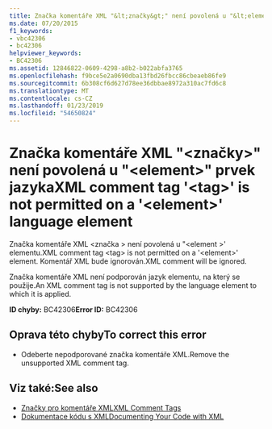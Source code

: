```yaml
---
title: Značka komentáře XML "&lt;značky&gt;" není povolená u "&lt;element&gt;" prvek jazyka
ms.date: 07/20/2015
f1_keywords:
- vbc42306
- bc42306
helpviewer_keywords:
- BC42306
ms.assetid: 12846822-0609-4298-a8b2-b022abfa3765
ms.openlocfilehash: f9bce5e2a0690dba13fbd26fbcc86cbeaeb86fe9
ms.sourcegitcommit: 6b308cf6d627d78ee36dbbae8972a310ac7fd6c8
ms.translationtype: MT
ms.contentlocale: cs-CZ
ms.lasthandoff: 01/23/2019
ms.locfileid: "54650824"
---
```

# <a name="xml-comment-tag-lttaggt-is-not-permitted-on-a-ltelementgt-language-element"></a><span data-ttu-id="ec89a-102">Značka komentáře XML "&lt;značky&gt;" není povolená u "&lt;element&gt;" prvek jazyka</span><span class="sxs-lookup"><span data-stu-id="ec89a-102">XML comment tag '&lt;tag&gt;' is not permitted on a '&lt;element&gt;' language element</span></span>
<span data-ttu-id="ec89a-103">Značka komentáře XML \<značka > není povolená u "\<element >' elementu.</span><span class="sxs-lookup"><span data-stu-id="ec89a-103">XML comment tag \<tag> is not permitted on a '\<element>' element.</span></span> <span data-ttu-id="ec89a-104">Komentář XML bude ignorován.</span><span class="sxs-lookup"><span data-stu-id="ec89a-104">XML comment will be ignored.</span></span>  
  
 <span data-ttu-id="ec89a-105">Značka komentáře XML není podporován jazyk elementu, na který se použije.</span><span class="sxs-lookup"><span data-stu-id="ec89a-105">An XML comment tag is not supported by the language element to which it is applied.</span></span>  
  
 <span data-ttu-id="ec89a-106">**ID chyby:** BC42306</span><span class="sxs-lookup"><span data-stu-id="ec89a-106">**Error ID:** BC42306</span></span>  
  
## <a name="to-correct-this-error"></a><span data-ttu-id="ec89a-107">Oprava této chyby</span><span class="sxs-lookup"><span data-stu-id="ec89a-107">To correct this error</span></span>  
  
-   <span data-ttu-id="ec89a-108">Odeberte nepodporované značka komentáře XML.</span><span class="sxs-lookup"><span data-stu-id="ec89a-108">Remove the unsupported XML comment tag.</span></span>  
  
## <a name="see-also"></a><span data-ttu-id="ec89a-109">Viz také:</span><span class="sxs-lookup"><span data-stu-id="ec89a-109">See also</span></span>
- [<span data-ttu-id="ec89a-110">Značky pro komentáře XML</span><span class="sxs-lookup"><span data-stu-id="ec89a-110">XML Comment Tags</span></span>](../../visual-basic/language-reference/xmldoc/index.md)
- [<span data-ttu-id="ec89a-111">Dokumentace kódu s XML</span><span class="sxs-lookup"><span data-stu-id="ec89a-111">Documenting Your Code with XML</span></span>](../../visual-basic/programming-guide/program-structure/documenting-your-code-with-xml.md)
